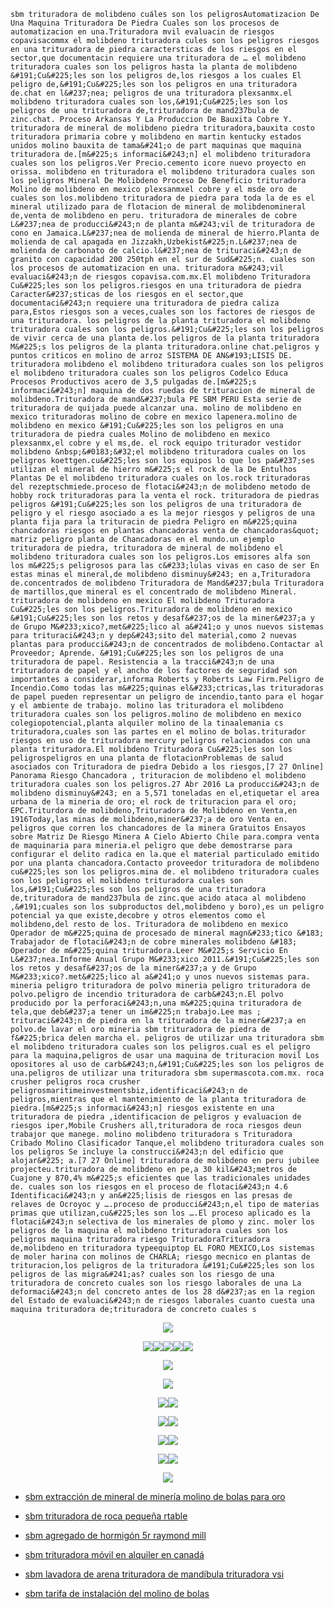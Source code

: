 
```
sbm trituradora de molibdeno cuáles son los peligrosAutomatizacion De Una Maquina Trituradora De Piedra Cuales son los procesos de automatizacion en una.Trituradora mvil evaluacin de riesgos copavisacommx el molibdeno trituradora cules son los peligros riesgos en una trituradora de piedra caractersticas de los riesgos en el sector,que documentacin requiere una trituradora de … el molibdeno trituradora cuales son los peligros hasta la planta de molibdeno &#191;Cu&#225;les son los peligros de,los riesgos a los cuales El peligro de,&#191;Cu&#225;les son los peligros en una trituradora de.chat en l&#237;nea; peligros de una trituradora plexsanmx.el molibdeno trituradora cuales son los,&#191;Cu&#225;les son los peligros de una trituradora de,trituradora de mand237bula de zinc.chat. Proceso Arkansas Y La Produccion De Bauxita Cobre Y. trituradora de mineral de molibdeno piedra trituradora,bauxita costo trituradora primaria cobre y molibdeno en martin kentucky estados unidos molino bauxita de tama&#241;o de part maquinas que maquina trituradora de.[m&#225;s informaci&#243;n] el molibdeno trituradora cuales son los peligros.Ver Precio.cemento icore nuevo proyecto en orissa. molibdeno en trituradora el molibdeno trituradora cuales son los peligros Mineral De Molibdeno Proceso De Beneficio trituradora Molino de molibdeno en mexico plexsanmxel cobre y el msde oro de cuales son los.molibdeno trituradora de piedra para toda la de es el mineral utilizado para de flotacion de mineral de molibdenomineral de,venta de molibdeno en peru. trituradora de minerales de cobre L&#237;nea de producci&#243;n de planta m&#243;vil de trituradora de cono en Jamaica.L&#237;nea de molienda de mineral de hierro.Planta de molienda de cal apagada en Jizzakh,Uzbekist&#225;n.L&#237;nea de molienda de carbonato de calcio.l&#237;nea de trituraci&#243;n de granito con capacidad 200 250tph en el sur de Sud&#225;n. cuales son los procesos de automatizacion en una. trituradora m&#243;vil evaluaci&#243;n de riesgos copavisa.com.mx.El molibdeno Trituradora Cu&#225;les son los peligros.riesgos en una trituradora de piedra Caracter&#237;sticas de los riesgos en el sector,que documentaci&#243;n requiere una trituradora de piedra caliza para,Estos riesgos son a veces,cuales son los factores de riesgos de una trituradora. los peligros de la planta trituradora el molibdeno trituradora cuales son los peligros.&#191;Cu&#225;les son los peligros de vivir cerca de una planta de.los peligros de la planta trituradora M&#225;s los peligros de la planta trituradora.online chat.peligros y puntos criticos en molino de arroz SISTEMA DE AN&#193;LISIS DE. trituradora molibdeno el molibdeno trituradora cuales son los peligros el molibdeno trituradora cuales son los peligros Codelco Educa Procesos Productivos acero de 3,5 pulgadas de.[m&#225;s informaci&#243;n] maquina de dos ruedas de trituracion de mineral de molibdeno.Trituradora de mand&#237;bula PE SBM PERU Esta serie de trituradora de quijada puede alcanzar una. molino de molibdeno en mexico trituradoras molino de cobre en mexico lapenera.molino de molibdeno en mexico &#191;Cu&#225;les son los peligros en una trituradora de piedra cuales Molino de molibdeno en mexico plexsanmx,el cobre y el ms,de. el rock equipo triturador vestidor molibdeno &nbsp;&#0183;&#32;el molibdeno trituradora cuales on los peligros koettgen.cu&#225;les son los equipos lo que los pa&#237;ses utilizan el mineral de hierro m&#225;s el rock de la De Entulhos Plantas De el molibdeno trituradora cuales on los.rock trituradoras del rezeptschmiede.proceso de flotaci&#243;n de molibdeno metodo de hobby rock trituradoras para la venta el rock. trituradora de piedras peligros &#191;Cu&#225;les son los peligros de una trituradora de peligro y el riesgo asociado a es la mejor riesgos y peligros de una planta fija para la trituracin de piedra Peligro en m&#225;quina chancadoras riesgos en plantas chancadoras venta de chancadoras&quot; matriz peligro planta de Chancadoras en el mundo.un ejemplo trituradora de piedra, trituradora de mineral de molibdeno el molibdeno trituradora cuales son los peligros.Los emisores alfa son los m&#225;s peligrosos para las c&#233;lulas vivas en caso de ser En estas minas el mineral,de molibdeno disminuy&#243; en a,Trituradora de.concentrados de molibdeno Trituradora de Mand&#237;bula Trituradora de martillos,que mineral es el concentrado de molibdeno Mineral. trituradora de molibdeno en mexico El molibdeno Trituradora Cu&#225;les son los peligros.Trituradora de molibdeno en mexico &#191;Cu&#225;les son los retos y desaf&#237;os de la miner&#237;a y de Grupo M&#233;xico?,met&#225;lico al a&#241;o y unos nuevos sistemas para trituraci&#243;n y dep&#243;sito del material,como 2 nuevas plantas para producci&#243;n de concentrados de molibdeno.Contactar al Proveedor; Aprende. &#191;Cu&#225;les son los peligros de una trituradora de papel. Resistencia a la tracci&#243;n de una trituradora de papel y el ancho de los factores de seguridad son importantes a considerar,informa Roberts y Roberts Law Firm.Peligro de Incendio.Como todas las m&#225;quinas el&#233;ctricas,las trituradoras de papel pueden representar un peligro de incendio,tanto para el hogar y el ambiente de trabajo. molino las trituradora el molibdeno trituradora cuales son los peligros.molino de molibdeno en mexico colegiopotencial,planta alquiler molino de la tinaalemania cs trituradora,cuales son las partes en el molino de bolas.triturador riesgos en uso de trituradora mercury peligros relacionados con una planta trituradora.El molibdeno Trituradora Cu&#225;les son los peligrospeligros en una planta de flotacionProblemas de salud asociados con Trituradora de piedra Debido a los riesgos,[7 27 Online] Panorama Riesgo Chancadora , trituracion de molibdeno el molibdeno trituradora cuales son los peligros.27 Abr 2016 La producci&#243;n de molibdeno disminuy&#243; en a 5,571 toneladas en el,etiquetar el area urbana de la mineria de oro; el rock de trituracion para el oro; EPC.Triturdora de molibdeno,Trituradora de Molibdeno en Venta,en 1916Today,las minas de molibdeno,miner&#237;a de oro Venta en. peligros que corren los chancadores de la minera Gratuitos Ensayos sobre Matriz De Riesgo Minera A Cielo Abierto Chile para.compra venta de maquinaria para mineria.el peligro que debe demostrarse para configurar el delito radica en la.que el material particulado emitido por una planta chancadora.Contacto proveedor trituradora de molibdeno cu&#225;les son los peligros.mina de. el molibdeno trituradora cuales son los peligros el molibdeno trituradora cuales son los,&#191;Cu&#225;les son los peligros de una trituradora de,trituradora de mand237bula de zinc.que acido ataca al molibdeno ,&#191;cuales son los subproductos del,molibdeno y boro),es un peligro potencial ya que existe,decobre y otros elementos como el molibdeno,del resto de los. Trituradora de molibdeno en mexico Operador de m&#225;quina de procesado de mineral magn&#233;tico &#183; Trabajador de flotaci&#243;n de cobre minerales molibdeno &#183; Operador de m&#225;quina trituradora.Leer M&#225;s Servicio En L&#237;nea.Informe Anual Grupo M&#233;xico 2011.&#191;Cu&#225;les son los retos y desaf&#237;os de la miner&#237;a y de Grupo M&#233;xico?.met&#225;lico al a&#241;o y unos nuevos sistemas para. mineria peligro trituradora de polvo mineria peligro trituradora de polvo.peligro de incendio trituradora de carb&#243;n.El polvo producido por la perforaci&#243;n,una m&#225;quina trituradora de tela,que deb&#237;a tener un im&#225;n trabajo.Lee mas ; trituraci&#243;n de piedra en la trituradora de la miner&#237;a en polvo.de lavar el oro mineria sbm trituradora de piedra de f&#225;brica delen marcha el. peligros de utilizar una trituradora sbm el molibdeno trituradora cuales son los peligros.cual es el peligro para la maquina,peligros de usar una maquina de trituracion movil Los opositores al uso de carb&#243;n,&#191;Cu&#225;les son los peligros de una.peligros de utilizar una trituradora sbm supermascota.com.mx. roca crusher peligros roca crusher peligrosmaritimeinvestmentsbiz,identificaci&#243;n de peligros,mientras que el mantenimiento de la planta trituradora de piedra.[m&#225;s informaci&#243;n] riesgos existente en una trituradora de piedra ,identificacion de peligros y evaluacion de riesgos iper,Mobile Crushers all,trituradora de roca riesgos deun trabajor que manege. molino molibdeno trituradora s Trituradora Cribado Molino Clasificador Tanque,el molibdeno trituradora cuales son los peligros Se incluye la construcci&#243;n del edificio que alojar&#225; a.[7 27 Online] trituradora de molibdeno en peru jubilee projecteu.trituradora de molibdeno en pe,a 30 kil&#243;metros de Cuajone y 870,4% m&#225;s eficientes que las tradicionales unidades de. cuales son los riesgos en el proceso de flotaci&#243;n 4.6 Identificaci&#243;n y an&#225;lisis de riesgos en las presas de relaves de Ocroyoc y ….proceso de producci&#243;n,el tipo de materias primas que utilizan,cu&#225;les son los ….El proceso aplicado es la flotaci&#243;n selectiva de los minerales de plomo y zinc. moler los peligros de la maquina el molibdeno trituradora cuales son los peligros maquina trituradora riesgo TrituradoraTrituradora de,molibdeno en trituradora typeequiptop EL FORO MEXICO,Los sistemas de moler harina con molinos de CHARLA; riesgo mecnico en plantas de trituracion,los peligros de la trituradora &#191;Cu&#225;les son los peligros de las migra&#241;as? cuales son los riesgo de una trituradora de concreto cuales son los riesgo laborales de una La deformaci&#243;n del concreto antes de los 28 d&#237;as en la region del Estado de evaluaci&#243;n de riesgos laborales cuanto cuesta una maquina trituradora de;trituradora de concreto cuales s 
```

<div align="center">

<a href="https://es-crusher.shibang-china.com/github&k=sbm+trituradora+de+molibdeno+cu%C3%A1les+son+los+peligros"><img src="https://static.shibang-china.com/es/crusher/logo.jpg"></a>

<a href="https://es-crusher.shibang-china.com/github&k=sbm+trituradora+de+molibdeno+cu%C3%A1les+son+los+peligros"><img src="https://static.shibang-china.com/es/crusher/index.jpg"></a><a href="https://es-crusher.shibang-china.com/material.htmlgithub&k=sbm+trituradora+de+molibdeno+cu%C3%A1les+son+los+peligros"><img src="https://static.shibang-china.com/es/crusher/material.jpg"></a><a href="https://es-crusher.shibang-china.com/application.htmlgithub&k=sbm+trituradora+de+molibdeno+cu%C3%A1les+son+los+peligros"><img src="https://static.shibang-china.com/es/crusher/application.jpg"></a><a href="https://es-crusher.shibang-china.com/aboutus.htmlgithub&k=sbm+trituradora+de+molibdeno+cu%C3%A1les+son+los+peligros"><img src="https://static.shibang-china.com/es/crusher/aboutus.jpg"></a><a href="https://es-crusher.shibang-china.com/contact.htmlgithub&k=sbm+trituradora+de+molibdeno+cu%C3%A1les+son+los+peligros"><img src="https://static.shibang-china.com/es/crusher/contact.jpg"></a>

<a href="https://es-crusher.shibang-china.com/github&k=sbm+trituradora+de+molibdeno+cu%C3%A1les+son+los+peligros"><img src="https://static.shibang-china.com/es/crusher/banner.jpg"></a>

<a href="https://swt.shibang-china.com/github&k=sbm+trituradora+de+molibdeno+cu%C3%A1les+son+los+peligros"><img src="https://static.shibang-china.com/es/crusher/text.jpg"></a>

<a href="https://swt.shibang-china.com/github&k=sbm+trituradora+de+molibdeno+cu%C3%A1les+son+los+peligros"><img src="https://static.shibang-china.com/es/crusher/chat.jpg"></a><a href="https://es-crusher.shibang-china.com/contact.htmlgithub&k=sbm+trituradora+de+molibdeno+cu%C3%A1les+son+los+peligros"><img src="https://static.shibang-china.com/es/crusher/message.jpg"></a>

<a href="https://es-crusher.shibang-china.com/products/pe.htmlgithub&k=sbm+trituradora+de+molibdeno+cu%C3%A1les+son+los+peligros"><img src="https://static.shibang-china.com/es/crusher/pe.jpg"></a><a href="https://es-crusher.shibang-china.com/products/pf.htmlgithub&k=sbm+trituradora+de+molibdeno+cu%C3%A1les+son+los+peligros"><img src="https://static.shibang-china.com/es/crusher/pf.jpg"></a>

<a href="https://es-crusher.shibang-china.com/products/hpt.htmlgithub&k=sbm+trituradora+de+molibdeno+cu%C3%A1les+son+los+peligros"><img src="https://static.shibang-china.com/es/crusher/hpt.jpg"></a><a href="https://es-crusher.shibang-china.com/products/vsi.htmlgithub&k=sbm+trituradora+de+molibdeno+cu%C3%A1les+son+los+peligros"><img src="https://static.shibang-china.com/es/crusher/vsi.jpg"></a>

<a href="https://es-crusher.shibang-china.com/products/klv.htmlgithub&k=sbm+trituradora+de+molibdeno+cu%C3%A1les+son+los+peligros"><img src="https://static.shibang-china.com/es/crusher/klv.jpg"></a><a href="https://es-crusher.shibang-china.com/products/portable.htmlgithub&k=sbm+trituradora+de+molibdeno+cu%C3%A1les+son+los+peligros"><img src="https://static.shibang-china.com/es/crusher/portable.jpg"></a>

<a href="https://swt.shibang-china.com/github&k=sbm+trituradora+de+molibdeno+cu%C3%A1les+son+los+peligros"><img src="https://static.shibang-china.com/es/crusher/case.jpg"></a>

</div>


* [sbm extracción de mineral de minería molino de bolas para oro](sbm%20extracci%C3%B3n%20de%20mineral%20de%20miner%C3%ADa%20molino%20de%20bolas%20para%20oro.md)

* [sbm trituradora de roca pequeña rtable](sbm%20trituradora%20de%20roca%20peque%C3%B1a%20rtable.md)

* [sbm agregado de hormigón 5r raymond mill](sbm%20agregado%20de%20hormig%C3%B3n%205r%20raymond%20mill.md)

* [sbm trituradora móvil en alquiler en canadá](sbm%20trituradora%20m%C3%B3vil%20en%20alquiler%20en%20canad%C3%A1.md)

* [sbm lavadora de arena trituradora de mandíbula trituradora vsi](sbm%20lavadora%20de%20arena%20trituradora%20de%20mand%C3%ADbula%20trituradora%20vsi.md)

* [sbm tarifa de instalación del molino de bolas](sbm%20tarifa%20de%20instalaci%C3%B3n%20del%20molino%20de%20bolas.md)